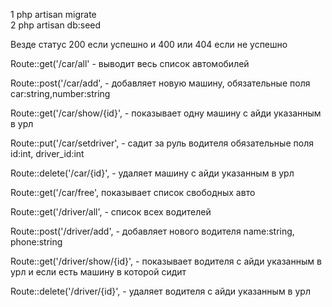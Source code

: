 
1 php artisan migrate<br/>
2 php artisan db:seed

Везде статус 200 если успешно и 400 или 404 если не успешно

Route::get('/car/all' - выводит весь список автомобилей

Route::post('/car/add',  - добавляет новую  машину,  обязательные поля car:string,number:string

Route::get('/car/show/{id}',  - показывает одну машину с айди указанным в урл

Route::put('/car/setdriver',  - садит за руль водителя обязательные поля id:int, driver_id:int

Route::delete('/car/{id}',  - удаляет машину с айди указанным в урл

Route::get('/car/free',  показывает список свободных авто

Route::get('/driver/all',  - список всех водителей

Route::post('/driver/add',  - добавляет нового водителя name:string, phone:string

Route::get('/driver/show/{id}',  - показывает водителя с айди указанным в урл и если есть машину в которой сидит

Route::delete('/driver/{id}', - удаляет водителя с айди указанным в урл
